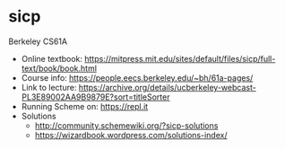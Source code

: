 # sicp
Berkeley CS61A

- Online textbook: https://mitpress.mit.edu/sites/default/files/sicp/full-text/book/book.html
- Course info: https://people.eecs.berkeley.edu/~bh/61a-pages/
- Link to lecture: https://archive.org/details/ucberkeley-webcast-PL3E89002AA9B9879E?sort=titleSorter
- Running Scheme on: https://repl.it
- Solutions
  - http://community.schemewiki.org/?sicp-solutions
  - https://wizardbook.wordpress.com/solutions-index/